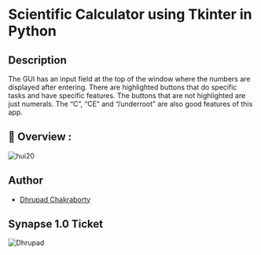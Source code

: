 # Scientific Calculator using Tkinter in Python

## Description

The GUI has an input field at the top of the window where the numbers are displayed after entering. There are highlighted buttons that do specific tasks and have specific features. The buttons that are not highlighted are just numerals. The “C”, “CE” and “/underroot” are also good features of this app.

## 🔮 Overview :

![hui20](https://user-images.githubusercontent.com/91726340/214814456-2df508a6-0d3f-445f-a06c-e76dca542c18.gif)

## Author

* [Dhrupad Chakraborty](https://github.com/dhrupad17)

## Synapse 1.0 Ticket

![Dhrupad](https://user-images.githubusercontent.com/91726340/211203653-48a1b4d7-c88e-4090-a59d-fd7e59dbe98d.png)
